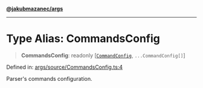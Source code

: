 [**@jakubmazanec/args**](../README.md)

---

# Type Alias: CommandsConfig

> **CommandsConfig**: readonly \[[`CommandConfig`](CommandConfig.md), `...CommandConfig[]`\]

Defined in:
[args/source/CommandsConfig.ts:4](https://github.com/jakubmazanec/tools/blob/412167e80a7675933e43d5220a19d05130301e2d/packages/args/source/CommandsConfig.ts#L4)

Parser's commands configuration.
